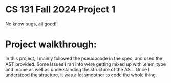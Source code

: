 # CS 131 Fall 2024 Project 1

No  know bugs, all good!!

# Project walkthrough: 
In this project, I mainly followed the pseudocode in the spec, and used the AST provided. Some issues I ran into were getting mixed up with .elem_type and .name as well as understanding the structure of the AST. Once I understood the structure, it was a lot smoother to code the whole thing. 